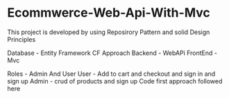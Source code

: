 # Ecommwerce-Web-Api-With-Mvc

This project is developed by using Reposirory Pattern and solid Design Principles

Database - Entity Framework CF Approach
Backend - WebAPi
FrontEnd - Mvc

Roles - Admin And User
User - Add to cart and checkout and sign in and sign up
Admin - crud of products and sign up
Code first approach followed here
